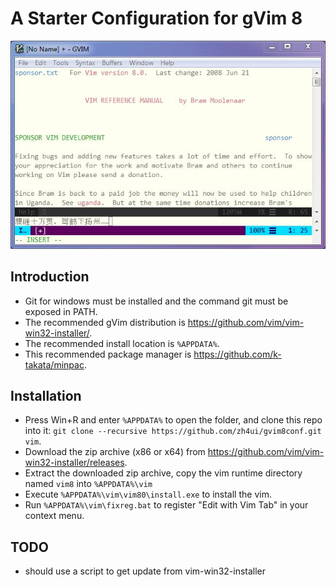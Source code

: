 
# A Starter Configuration for gVim 8

![gvim8conf.JPG](gvim8conf.JPG)

## Introduction

- Git for windows must be installed and the command git must be exposed in PATH.
- The recommended gVim distribution is https://github.com/vim/vim-win32-installer/.  
- The recommended install location is `%APPDATA%`. 
- This recommended package manager is https://github.com/k-takata/minpac.

## Installation

- Press Win+R and enter `%APPDATA%` to open the folder, and clone this repo into it: `git clone --recursive https://github.com/zh4ui/gvim8conf.git vim`.
- Download the zip archive (x86 or x64) from https://github.com/vim/vim-win32-installer/releases.
- Extract the downloaded zip archive, copy the vim runtime directory named `vim8` into `%APPDATA%\vim`
- Execute `%APPDATA%\vim\vim80\install.exe` to install the vim.
- Run `%APPDATA%\vim\fixreg.bat` to register "Edit with Vim Tab" in your context menu.

## TODO

- should use a script to get update from vim-win32-installer
